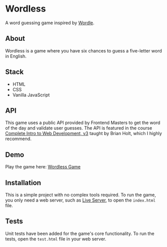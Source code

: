 # Wordless

A word guessing game inspired by [Wordle](https://www.nytimes.com/games/wordle/index.html).

## About

Wordless is a game where you have six chances to guess a five-letter word in English.

## Stack

- HTML
- CSS
- Vanilla JavaScript

## API

This game uses a public API provided by Frontend Masters to get the word of the day and validate user guesses. The API is featured in the course [Complete Intro to Web Development, v3](https://frontendmasters.com/courses/web-development-v3/) taught by Brian Holt, which I highly recommend.

## Demo

Play the game here: [Wordless Game](https://wordless-game.netlify.app)

## Installation

This is a simple project with no complex tools required. To run the game, you only need a web server, such as [Live Server](https://marketplace.visualstudio.com/items?itemName=ritwickdey.LiveServer), to open the `index.html` file.

## Tests

Unit tests have been added for the game's core functionality. To run the tests, open the `test.html` file in your web server.
